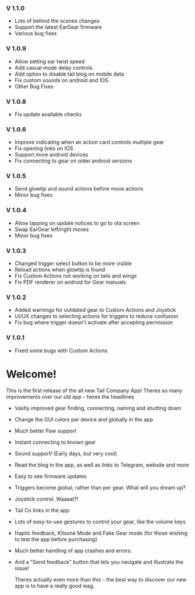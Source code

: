 ### V 1.1.0

- Lots of behind the scenes changes
- Support the latest EarGear firmware
- Various bug fixes

### V 1.0.9

- Allow setting ear twist speed
- Add casual mode delay controls
- Add option to disable tail blog on mobile data
- Fix custom sounds on android and IOS.
- Other Bug Fixes

### V 1.0.8

- Fix update available checks

### V 1.0.6

- Improve indicating when an action card controls multiple gear
- Fix opening links on IOS
- Support more android devices
- Fix connecting to gear on older android versions

### V 1.0.5

- Send glowtip and sound actions before move actions
- Minor bug fixes

### V 1.0.4

- Allow tapping on update notices to go to ota screen
- Swap EarGear left/right moves
- Minor bug fixes

### V 1.0.3

- Changed trigger select button to be more visible
- Reload actions when glowtip is found
- Fix Custom Actions not working on tails and wings
- Fix PDF renderer on android for Gear manuals

### V 1.0.2

- Added warnings for outdated gear to Custom Actions and Joystick
- UI/UX changes to selecting actions for triggers to reduce confusion
- Fix bug where trigger doesn't activate after accepting permission

### V 1.0.1

- Fixed some bugs with Custom Actions

# Welcome!

This is the first release of the all new Tail Company App!
Theres so many improvements over our old app - heres the headlines

- Vastly improved gear finding, connecting, naming and shutting down
- Change the GUI colors per device and globally in the app
- Much better Paw support
- Instant connecting to known gear
- Sound support! (Early days, but very cool)
- Read the blog in the app, as well as links to Telegram, website and more
- Easy to see firmware updates
- Triggers become global, rather than per gear. What will you dream up?
- Joystick control. Waaaat?!
- Tail Co links in the app
- Lots of easy-to-use gestures to control your gear, like the volume keys
- Haptic feedback, Kitsune Mode and Fake Gear mode (for those wishing to test the app before purchasing)
- Much better handling of app crashes and errors.
- And a "Send feedback" button that lets you navigate and illustrate the issue!

  Theres actually even more than this - the best way to discover our new app is to have a really good wag.
